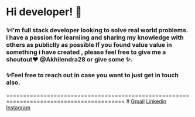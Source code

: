 # Hi developer! 👋
### ✨I'm full stack developer looking to solve real world problems. i have a passion for learniing and sharing my knowledge with others as publiclly as possible If you found value value in something i have created , please feel free to give me a shoutout❤ @Akhilendra28 or give some ✨.
### ✨Feel free to reach out in case you want to just get in touch also.
=========================================================================================
     # <a href="https://mail.google.com/mail/u/0/#inbox" target="-blank">Gmail</a> 
     <a href="https://www.linkedin.com/in/akhilendra-pratap-singh-51baa0215/" target="-blank">Linkedin</a>
     <a href="https://www.instagram.com/itz_a.k.h.i.l28/" target="-blank">Instagram</a>

